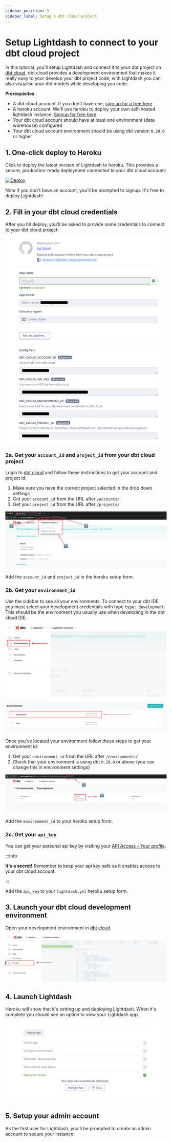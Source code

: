 ```yaml
---
sidebar_position: 3
sidebar_label: Setup a dbt cloud project
---
```


# Setup Lightdash to connect to your dbt cloud project

In this tutorial, you'll setup Lightdash and connect it to your dbt project on [dbt cloud](https://cloud.getdbt.com).
dbt cloud provides a development environment that makes it really easy to your develop your dbt project code, with
Lightdash you can also visualise your dbt models while developing you code.

**Prerequisites**
 - A dbt cloud account. If you don't have one, [sign up for a free here](https://cloud.getdbt.com/signup/)
 - A heroku account. We'll use heroku to deploy your own self-hosted lightdash instance. [Signup for free here](https://heroku.com)
 - Your dbt cloud account should have at least one environment (data warehouse) configured
 - Your dbt cloud account environment should be using dbt version `0.20.0` or higher

## 1. One-click deploy to Heroku

Click to deploy the latest version of Lightdash to heroku. This provides a secure, production-ready deployment connected
to your dbt cloud account:

[![Deploy](https://www.herokucdn.com/deploy/button.svg)](https://heroku.com/deploy?template=https://github.com/lightdash/lightdash-deploy-heroku)

Note if you don't have an account, you'll be prompted to signup. It's free to deploy Lightdash!

## 2. Fill in your dbt cloud credentials

After you hit deploy, you'll be asked to provide some credentials to connect to your dbt cloud project:

![screenshot](assets/heroku-envvars.png)

### 2a. Get your `account_id` and `project_id` from your dbt cloud project

Login to [dbt cloud](https://cloud.getdbt.com) and follow these instructions to get your account and project id:

1. Make sure you have the correct project selected in the drop down settings
2. Get your `account_id` from the URL after `/accounts/`
3. Get your `project_id` from the URL after `/projects/`

![screenshot](assets/dbt-cloud-account-project.png)

Add the `account_id` and `project_id` in the heroku setup form.

### 2b. Get your `environment_id`

Use the sidebar to see all your environments. To connect to your dbt IDE you must select your development credentials with
type `type: development`. This should be the environment you usually use when developing in the dbt cloud IDE.

![screenshot](assets/dbt-cloud-sidebar.png)

![screenshot](assets/dbt-cloud-env-select.png)

Once you've located your environment follow these steps to get your environment id:

1. Get your `environment_id` from the URL after `/environments/`
2. Check that your environment is using dbt `0.20.0` or above (you can change this in environment settings)

![screenshot](assets/dbt-cloud-env-details.png)

Add the `environment_id` to your heroku setup form.

### 2c. Get your `api_key`

You can get your personal api key by visiting your [API Access - Your profile](https://cloud.getdbt.com/#/profile/api/).

:::info

**It's a secret!** Remember to keep your api key safe as it enables access to your dbt cloud account.

:::

Add the `api_key` to your `lightdash.yml` heroku setup form.

## 3. Launch your dbt cloud development environment

Open your development environment in [dbt cloud](https://cloud.getdbt.com).

![screenshot](assets/dbt-cloud-develop.png)

## 4. Launch Lightdash

Heroku will show that it's setting up and deploying Lightdash. When it's complete you should see an option to view
your Lightdash app.

![screenshot](assets/heroku-success.png)

## 5. Setup your admin account

As the first user for Lightdash, you'll be prompted to create an admin account to secure your instance:

